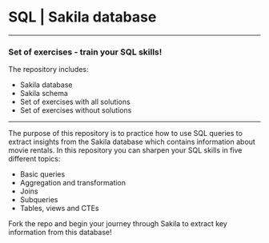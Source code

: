 # SQL | Sakila database
---
### Set of exercises - train your SQL skills!

The repository includes:

- Sakila database
- Sakila schema
- Set of exercises with all solutions
- Set of exercises without solutions
---

The purpose of this repository is to practice how to use SQL queries to extract insights from the Sakila database which contains information about movie rentals.
In this repository you can sharpen your SQL skills in five different topics:

- Basic queries
- Aggregation and transformation
- Joins
- Subqueries
- Tables, views and CTEs

Fork the repo and begin your journey through Sakila to extract key information from this database!
